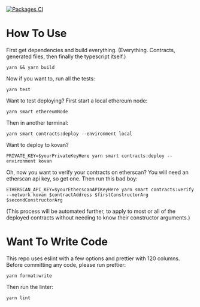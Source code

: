 [![Packages CI](https://github.com/AugurProject/turbo/actions/workflows/node.js.yml/badge.svg)](https://github.com/AugurProject/turbo/actions/workflows/node.js.yml)

# How To Use

First get dependencies and build everything.
(Everything. Contracts, generated files, then finally the typescript itself.)

```shell
yarn && yarn build
```

Now if you want to, run all the tests:

```shell
yarn test
```

Want to test deploying?
First start a local ethereum node:

```shell
yarn smart ethereumNode
```

Then in another terminal:

```shell
yarn smart contracts:deploy --environment local
```

Want to deploy to kovan?

```shell
PRIVATE_KEY=$yourPrivateKeyHere yarn smart contracts:deploy --environment kovan
```

Oh, now you want to verify your contracts on etherscan?
You will need an etherscan api key, so get one.
Then run this bad boy:

```shell
ETHERSCAN_API_KEY=$yourEtherscanAPIKeyHere yarn smart contracts:verify --network kovan $contractAddress $firstConstructorArg $secondConstructorArg
```

(This process will be automated further, to apply to most or all of the deployed contracts without needing to know their constructor arguments.)

# Want To Write Code

This repo uses eslint with a few options and prettier with 120 columns.
Before committing any code, please run prettier:

```shell
yarn format:write
```

Then run the linter:

```shell
yarn lint
```

